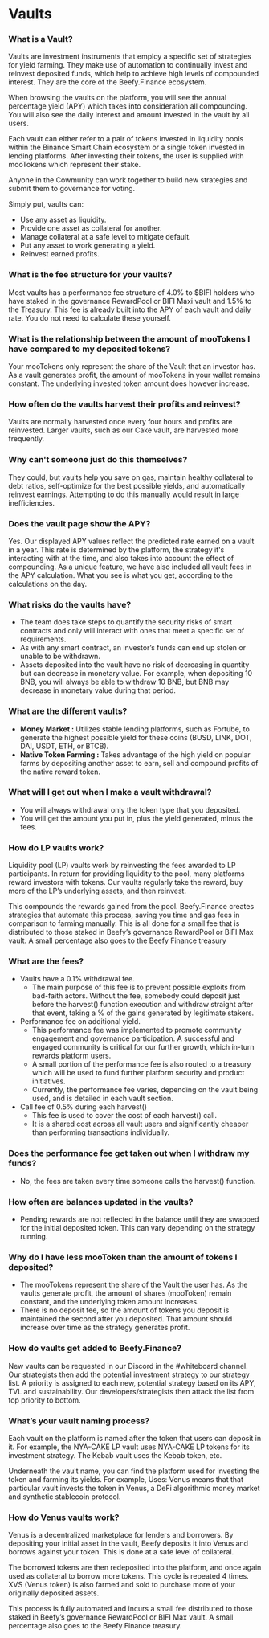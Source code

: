 # Vaults

### What is a Vault?

Vaults are investment instruments that employ a specific set of strategies for yield farming. They make use of automation to continually invest and reinvest deposited funds, which help to achieve high levels of compounded interest. They are the core of the Beefy.Finance ecosystem.

When browsing the vaults on the platform, you will see the annual percentage yield \(APY\) which takes into consideration all compounding. You will also see the daily interest and amount invested in the vault by all users. 

Each vault can either refer to a pair of tokens invested in liquidity pools within the Binance Smart Chain ecosystem or a single token invested in lending platforms. After investing their tokens, the user is supplied with mooTokens which represent their stake.

Anyone in the Cowmunity can work together to build new strategies and submit them to governance for voting.

Simply put, vaults can:

* Use any asset as liquidity.
* Provide one asset as collateral for another.
* Manage collateral at a safe level to mitigate default.
* Put any asset to work generating a yield.
* Reinvest earned profits.

### **What is the fee structure for your vaults?**

Most vaults has a performance fee structure of 4.0% to $BIFI holders who have staked in the governance RewardPool or BIFI Maxi vault and 1.5% to the Treasury. This fee is already built into the APY of each vault and daily rate. You do not need to calculate these yourself.

### **What is the relationship between the amount of mooTokens I have compared to my deposited tokens?**

Your mooTokens only represent the share of the Vault that an investor has. As a vault generates profit, the amount of mooTokens in your wallet remains constant. The underlying invested token amount does however increase.

### **How often do the vaults harvest their profits and reinvest?**

Vaults are normally harvested once every four hours and profits are reinvested. Larger vaults, such as our Cake vault, are harvested more frequently.

### Why can't someone just do this themselves?

They could, but vaults help you save on gas, maintain healthy collateral to debt ratios, self-optimize for the best possible yields, and automatically reinvest earnings. Attempting to do this manually would result in large inefficiencies.

### Does the vault page show the APY?

Yes. Our displayed APY values reflect the predicted rate earned on a vault in a year. This rate is determined by the platform, the strategy it's interacting with at the time, and also takes into account the effect of compounding. As a unique feature, we have also included all vault fees in the APY calculation. What you see is what you get, according to the calculations on the day.

### What risks do the vaults have?

* The team does take steps to quantify the security risks of smart contracts and only will interact with ones that meet a specific set of requirements. 
* As with any smart contract, an investor’s funds can end up stolen or unable to be withdrawn. 
* Assets deposited into the vault have no risk of decreasing in quantity but can decrease in monetary value. For example, when depositing 10 BNB, you will always be able to withdraw 10 BNB, but BNB may decrease in monetary value during that period.

### **What are the different vaults?**

* **Money Market :** Utilizes stable lending platforms, such as Fortube, to generate the highest possible yield for these coins \(BUSD, LINK, DOT, DAI, USDT, ETH, or BTCB\). 
* **Native Token Farming :** Takes advantage of the high yield on popular farms by depositing another asset to earn, sell and compound profits of the native reward token.

### What will I get out when I make a vault withdrawal?

* You will always withdrawal only the token type that you deposited. 
* You will get the amount you put in, plus the yield generated,  minus the fees.

### **How do LP vaults work?**

Liquidity pool \(LP\) vaults work by reinvesting the fees awarded to LP participants. In return for providing liquidity to the pool, many platforms reward investors with tokens. Our vaults regularly take the reward, buy more of the LP’s underlying assets, and then reinvest.

This compounds the rewards gained from the pool. Beefy.Finance creates strategies that automate this process, saving you time and gas fees in comparison to farming manually. This is all done for a small fee that is distributed to those staked in Beefy’s governance RewardPool or BIFI Max vault. A small percentage also goes to the Beefy Finance treasury

### What are the fees?

* Vaults have a 0.1% withdrawal fee.
  * The main purpose of this fee is to prevent possible exploits from bad-faith actors. Without the fee, somebody could deposit just before the harvest\(\) function execution and withdraw straight after that event, taking a % of the gains generated by legitimate stakers.
* Performance fee on additional yield.
  * This performance fee was implemented to promote community engagement and governance participation. A successful and engaged community is critical for our further growth, which in-turn rewards platform users. 
  * A small portion of the performance fee is also routed to a treasury which will be used to fund further platform security and product initiatives.
  * Currently, the performance fee varies, depending on the vault being used, and is detailed in each vault section.
* Call fee of 0.5% during each harvest\(\)
  * This fee is used to cover the cost of each harvest\(\) call.
  * It is a shared cost across all vault users and significantly cheaper than performing transactions individually.

### **Does the performance fee get taken out when I withdraw my funds?**

* No,  the fees are taken every time someone calls the harvest\(\) function.

### **How often are balances updated in the vaults?**

* Pending rewards are not reflected in the balance until they are swapped for the initial deposited token. This can vary depending on the strategy running. 

### **Why do I have less mooToken than the amount of tokens I deposited?**

* The mooTokens represent the share of the Vault the user has. As the vaults generate profit, the amount of shares \(mooToken\) remain constant, and the underlying token amount increases. 
* There is no deposit fee, so the amount of tokens you deposit is maintained the second after you deposited. That amount should increase over time as the strategy generates profit.

### **How do vaults get added to Beefy.Finance?**

New vaults can be requested in our Discord in the \#whiteboard channel. Our strategists then add the potential investment strategy to our strategy list. A priority is assigned to each new, potential strategy based on its APY, TVL and sustainability. Our developers/strategists then attack the list from top priority to bottom.

### **What’s your vault naming process?**

Each vault on the platform is named after the token that users can deposit in it. For example, the NYA-CAKE LP vault uses NYA-CAKE LP tokens for its investment strategy. The Kebab vault uses the Kebab token, etc.  
  
Underneath the vault name, you can find the platform used for investing the token and farming its yields. For example, Uses: Venus means that that particular vault invests the token in Venus, a DeFi algorithmic money market and synthetic stablecoin protocol.

### **How do Venus vaults work?**

Venus is a decentralized marketplace for lenders and borrowers. By depositing your initial asset in the vault, Beefy deposits it into Venus and borrows against your token. This is done at a safe level of collateral. 

The borrowed tokens are then redeposited into the platform, and once again used as collateral to borrow more tokens. This cycle is repeated 4 times. XVS \(Venus token\) is also farmed and sold to purchase more of your originally deposited assets.

This process is fully automated and incurs a small fee distributed to those staked in Beefy’s governance RewardPool or BIFI Max vault. A small percentage also goes to the Beefy Finance treasury.  


